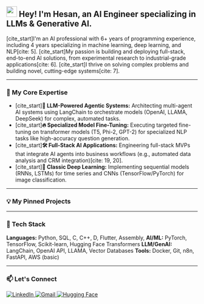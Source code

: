 <h2>
  <img src="https://media.giphy.com/media/hvRJCLFzcasrR4ia7z/giphy.gif" width="28"> 
  Hey! I'm Hesan, an AI Engineer specializing in LLMs & Generative AI.
</h2>

<p>
  [cite_start]I'm an AI professional with 6+ years of programming experience, including 4 years specializing in machine learning, deep learning, and NLP[cite: 5]. [cite_start]My passion is building and deploying full-stack, end-to-end AI solutions, from experimental research to industrial-grade applications[cite: 6]. [cite_start]I thrive on solving complex problems and building novel, cutting-edge systems[cite: 7].
</p>

---

### 🚀 My Core Expertise

-   [cite_start]**🤖 LLM-Powered Agentic Systems:** Architecting multi-agent AI systems using LangChain to orchestrate models (OpenAI, LLAMA, DeepSeek) for complex, automated tasks.
-   [cite_start]**🔥 Specialized Model Fine-Tuning:** Executing targeted fine-tuning on transformer models (T5, Phi-2, GPT-2) for specialized NLP tasks like high-accuracy question generation.
-   [cite_start]**🛠️ Full-Stack AI Applications:** Engineering full-stack MVPs that integrate AI agents into business workflows (e.g., automated data analysis and CRM integration)[cite: 19, 20].
-   [cite_start]**🧠 Classic Deep Learning:** Implementing sequential models (RNNs, LSTMs) for time series and CNNs (TensorFlow/PyTorch) for image classification.

---

### 💡 My Pinned Projects


---

### 🔧 Tech Stack

**Languages:** Python, SQL, C, C++, D, Flutter, Assembly,
**AI/ML:** PyTorch, TensorFlow, Scikit-learn, Hugging Face Transformers
**LLM/GenAI:** LangChain, OpenAI API, LLAMA, Vector Databases 
**Tools:** Docker, Git, n8n, FastAPI, AWS (basic)

---

### 📫 Let's Connect

<p align="left">
  <a href="[https://www.linkedin.com/in/hesan-shariati/]" target="_blank">
    <img src="https://img.shields.io/badge/LinkedIn-0077B5?style=for-the-badge&logo=linkedin&logoColor=white" alt="LinkedIn"/>
  </a>
  <a href="mailto:HesanShariati@gmail.com" target="_blank">
    <img src="https://img.shields.io/badge/Gmail-D14836?style=for-the-badge&logo=gmail&logoColor=white" alt="Gmail"/>
  </a>
  <a href="[[Your_Huggingface_URL](https://huggingface.co/HesanNoContent)]" target="_blank">
    <img src="https://img.shields.io/badge/Hugging%20Face-FFD21E?style=for-the-badge&logo=huggingface&logoColor=black" alt="Hugging Face"/>
  </a>
</p>
